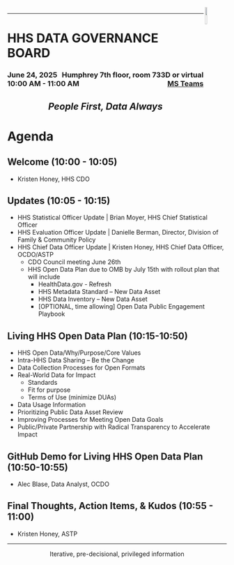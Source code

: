 <img align="right" height="10%" width="10%" src="https://cdo.hhs.gov/resource/1632510840000/footerLogo">

---

# HHS DATA GOVERNANCE BOARD
### <div style="float:left;">June 24, 2025</div><div align="right">Humphrey 7th floor, room 733D or virtual</div><div style="float:left;">10:00 AM - 11:00 AM</div> <div align="right">[MS Teams](https://teams.microsoft.com/l/meetup-join/19%3ameeting_OTY5OTgxYjItMmE3Yi00NmRjLWI0MTktY2EyM2E2YWYyOGQ3%40thread.v2/0?context=%7b%22Tid%22%3a%22d58addea-5053-4a80-8499-ba4d944910df%22%2c%22Oid%22%3a%22dbaa49fd-2842-4e1f-a6d4-a05f628ea8ad%22%7d)</div>

## <em><p align="center">People First, Data Always</p></em>

# Agenda
## Welcome (10:00 - 10:05)
- Kristen Honey, HHS CDO

## Updates (10:05 - 10:15)
- HHS Statistical Officer Update | Brian Moyer, HHS Chief Statistical Officer
- HHS Evaluation Officer Update | Danielle Berman, Director, Division of Family & Community Policy
- HHS Chief Data Officer Update | Kristen Honey, HHS Chief Data Officer, OCDO/ASTP
  -	CDO Council meeting June 26th
  - HHS Open Data Plan due to OMB by July 15th with rollout plan that will include
    - HealthData.gov - Refresh
    - HHS Metadata Standard – New Data Asset
    - HHS Data Inventory – New Data Asset
    - [OPTIONAL, time allowing] Open Data Public Engagement Playbook 

## Living HHS Open Data Plan (10:15-10:50)

- HHS Open Data/Why/Purpose/Core Values
- Intra-HHS Data Sharing – Be the Change
- Data Collection Processes for Open Formats
- Real-World Data for Impact
  - Standards
  - Fit for purpose
  - Terms of Use (minimize DUAs)
- Data Usage Information	
- Prioritizing Public Data Asset Review	
- Improving Processes for Meeting Open Data Goals
- Public/Private Partnership with Radical Transparency to Accelerate Impact

## GitHub Demo for Living HHS Open Data Plan (10:50-10:55)
- Alec Blase, Data Analyst, OCDO

## Final Thoughts, Action Items, & Kudos (10:55 - 11:00)
- Kristen Honey, ASTP

---
<p align="center">Iterative, pre-decisional, privileged information</p>
